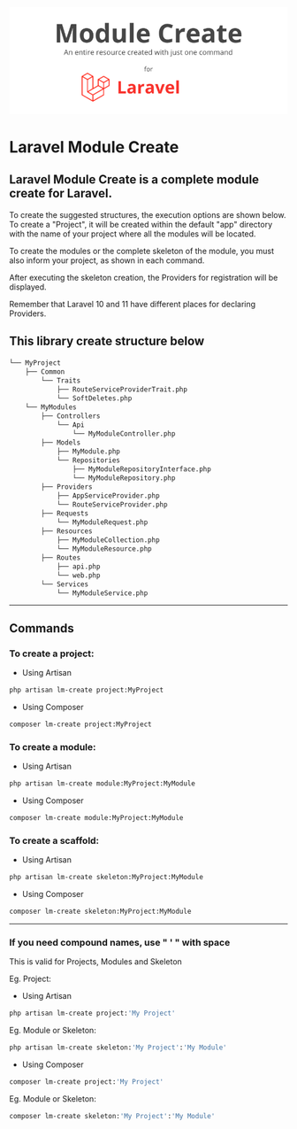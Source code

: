 ![Laravel Module Create](.github/cover.png)

# Laravel Module Create

Laravel Module Create is a complete module create for Laravel.
-----

To create the suggested structures, the execution options are shown below. To create a "Project", it will be created within the default "app" directory with the name of your project where all the modules will be located.

To create the modules or the complete skeleton of the module, you must also inform your project, as shown in each command.

After executing the skeleton creation, the Providers for registration will be displayed.

Remember that Laravel 10 and 11 have different places for declaring Providers.

## This library create structure below

```text
└── MyProject 
    ├── Common
        └── Traits
            ├── RouteServiceProviderTrait.php
            └── SoftDeletes.php
    └── MyModules
        ├── Controllers
            └── Api
                └── MyModuleController.php
        ├── Models
            ├── MyModule.php
            └── Repositories
                ├── MyModuleRepositoryInterface.php
                └── MyModuleRepository.php
        ├── Providers
            ├── AppServiceProvider.php
            └── RouteServiceProvider.php
        ├── Requests
            └── MyModuleRequest.php
        ├── Resources
            ├── MyModuleCollection.php
            └── MyModuleResource.php
        ├── Routes
            ├── api.php
            └── web.php
        └── Services
            └── MyModuleService.php
```

-----

## Commands

### To create a project:
- Using Artisan
```bash
php artisan lm-create project:MyProject
```
- Using Composer
```bash
composer lm-create project:MyProject
```

### To create a module:
- Using Artisan
```bash
php artisan lm-create module:MyProject:MyModule
```
- Using Composer
```bash
composer lm-create module:MyProject:MyModule
```

### To create a scaffold:
- Using Artisan
```bash
php artisan lm-create skeleton:MyProject:MyModule
```
- Using Composer
```bash
composer lm-create skeleton:MyProject:MyModule
```

---

### If you need compound names, use " ' " with space
This is valid for Projects, Modules and Skeleton

Eg. Project:
- Using Artisan
```bash
php artisan lm-create project:'My Project'
```
Eg. Module or Skeleton:
```bash
php artisan lm-create skeleton:'My Project':'My Module'
```

- Using Composer
```bash
composer lm-create project:'My Project'
```
Eg. Module or Skeleton:
```bash
composer lm-create skeleton:'My Project':'My Module'
```
